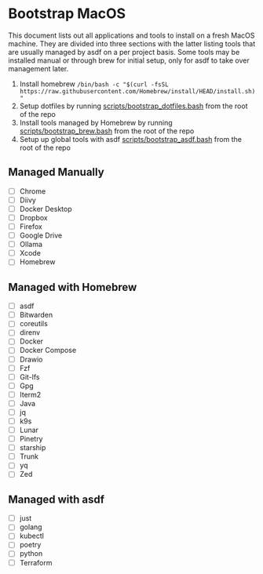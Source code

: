 # Bootstrap MacOS

This document lists out all applications and tools to install on a fresh MacOS machine. They are divided into three sections with the latter listing tools that are usually managed by asdf on a per project basis. Some tools may be installed manual or through brew for initial setup, only for asdf to take over management later.

1. Install homebrew `/bin/bash -c "$(curl -fsSL https://raw.githubusercontent.com/Homebrew/install/HEAD/install.sh)"`
2. Setup dotfiles by running [scripts/bootstrap_dotfiles.bash](../scripts/bootstrap_dotfiles.bash) from the root of the repo
3. Install tools managed by Homebrew by running [scripts/bootstrap_brew.bash](../scripts/bootstrap_brew.bash) from the root of the repo
4. Setup up global tools with asdf [scripts/bootstrap_asdf.bash](../scripts/bootstrap_asdf.bash) from the root of the repo

## Managed Manually

- [ ] Chrome
- [ ] Diivy
- [ ] Docker Desktop
- [ ] Dropbox
- [ ] Firefox
- [ ] Google Drive
- [ ] Ollama
- [ ] Xcode
- [ ] Homebrew

## Managed with Homebrew

- [ ] asdf
- [ ] Bitwarden
- [ ] coreutils
- [ ] direnv
- [ ] Docker
- [ ] Docker Compose
- [ ] Drawio
- [ ] Fzf
- [ ] Git-lfs
- [ ] Gpg
- [ ] Iterm2
- [ ] Java
- [ ] jq
- [ ] k9s
- [ ] Lunar
- [ ] Pinetry
- [ ] starship
- [ ] Trunk
- [ ] yq
- [ ] Zed

## Managed with asdf

- [ ] just
- [ ] golang
- [ ] kubectl
- [ ] poetry
- [ ] python
- [ ] Terraform

